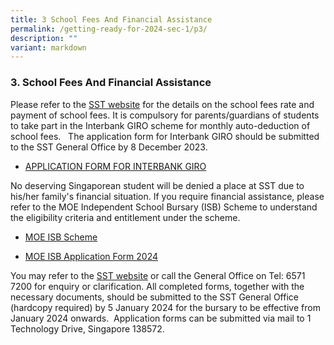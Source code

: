 ```yaml
---
title: 3 School Fees And Financial Assistance
permalink: /getting-ready-for-2024-sec-1/p3/
description: ""
variant: markdown
---
```

### 3. School Fees And Financial Assistance

  

Please refer to the [SST website](https://www.sst.edu.sg/student-admission/school-fees/) for the details on the school fees rate and payment of school fees. It is compulsory for parents/guardians of students to take part in the Interbank GIRO scheme for monthly auto-deduction of school fees.   The application form for Interbank GIRO should be submitted to the SST General Office by 8 December 2023.

*   [APPLICATION FORM FOR INTERBANK GIRO](/files/APPLICATION_FORM_FOR_INTERBANK_GIRO.pdf)

No deserving Singaporean student will be denied a place at SST due to his/her family's financial situation. If you require financial assistance, please refer to the MOE Independent School Bursary (ISB) Scheme to understand the eligibility criteria and entitlement under the scheme. 

*   [MOE ISB Scheme](https://www.moe.gov.sg/financial-matters/financial-assistance) 
    
*  [MOE ISB Application Form 2024](/files/MOE_ISB_Application_Form_2024.pdf)
    
You may refer to the [SST website](https://www.sst.edu.sg/student-admission/scholarship-bursary/bursary/) or call the General Office on Tel: 6571 7200 for enquiry or clarification. All completed forms, together with the necessary documents, should be submitted to the SST General Office (hardcopy required) by 5 January 2024 for the bursary to be effective from January 2024 onwards.  Application forms can be submitted via mail to 1 Technology Drive, Singapore 138572.